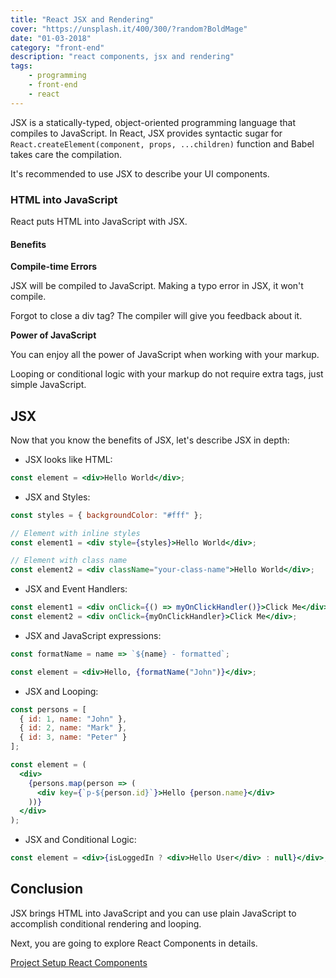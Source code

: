 ```yaml
---
title: "React JSX and Rendering"
cover: "https://unsplash.it/400/300/?random?BoldMage"
date: "01-03-2018"
category: "front-end"
description: "react components, jsx and rendering"
tags:
    - programming
    - front-end
    - react
---
```


JSX is a statically-typed, object-oriented programming language that compiles to JavaScript. In React, JSX provides syntactic sugar for `React.createElement(component, props, ...children)` function and Babel takes care the compilation.

It's recommended to use JSX to describe your UI components.

### HTML into JavaScript

React puts HTML into JavaScript with JSX.

#### Benefits

**Compile-time Errors**

JSX will be compiled to JavaScript. Making a typo error in JSX, it won't compile.

Forgot to close a div tag? The compiler will give you feedback about it.

**Power of JavaScript**

You can enjoy all the power of JavaScript when working with your markup.

Looping or conditional logic with your markup do not require extra tags, just simple JavaScript.

## JSX

Now that you know the benefits of JSX, let's describe JSX in depth:

* JSX looks like HTML:

```jsx
const element = <div>Hello World</div>;
```

* JSX and Styles:

```jsx
const styles = { backgroundColor: "#fff" };

// Element with inline styles
const element1 = <div style={styles}>Hello World</div>;

// Element with class name
const element2 = <div className="your-class-name">Hello World</div>;
```

* JSX and Event Handlers:

```jsx
const element1 = <div onClick={() => myOnClickHandler()}>Click Me</div>;
const element2 = <div onClick={myOnClickHandler}>Click Me</div>;
```

* JSX and JavaScript expressions:

```jsx
const formatName = name => `${name} - formatted`;

const element = <div>Hello, {formatName("John")}</div>;
```

* JSX and Looping:

```jsx
const persons = [
  { id: 1, name: "John" },
  { id: 2, name: "Mark" },
  { id: 3, name: "Peter" }
];

const element = (
  <div>
    {persons.map(person => (
      <div key={`p-${person.id}`}>Hello {person.name}</div>
    ))}
  </div>
);
```

* JSX and Conditional Logic:

```jsx
const element = <div>{isLoggedIn ? <div>Hello User</div> : null}</div>;
```

## Conclusion

JSX brings HTML into JavaScript and you can use plain JavaScript to accomplish conditional rendering and looping.

Next, you are going to explore React Components in details.

<div class="post-btns-container">
<a class="btn-flatmaterial" href="/react-project-setup">
  <i class="fas fa-angle-left"></i>
  Project Setup
</a>
<a class="btn-material next-btn" href="/react-components">
  React Components
  <i class="fas fa-angle-right"></i>
</a>
</div>
